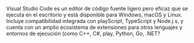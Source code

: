 Visual Studio Code es un 
editor de código fuente ligero 
pero eficaz que se ejecuta en el 
escritorio y está disponible para 
Windows, macOS y Linux. Incluye 
compatibilidad integrada con playScript, TypeScript y Node.j
s, y cuenta con un amplio ecosistema de extensiones para 
otros lenguajes y entornos de ejecución 
(como C++, C#, play, Python, Go, .NET?